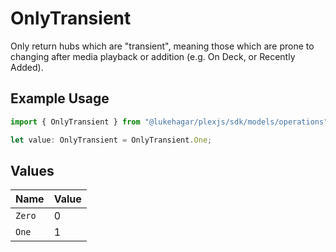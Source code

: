 # OnlyTransient

Only return hubs which are "transient", meaning those which are prone to changing after media playback or addition (e.g. On Deck, or Recently Added).

## Example Usage

```typescript
import { OnlyTransient } from "@lukehagar/plexjs/sdk/models/operations";

let value: OnlyTransient = OnlyTransient.One;
```

## Values

| Name   | Value  |
| ------ | ------ |
| `Zero` | 0      |
| `One`  | 1      |